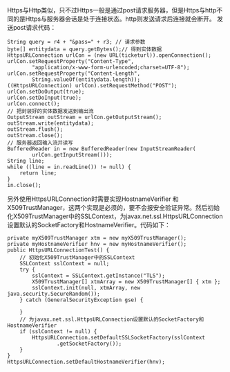 Https与Http类似，只不过Https一般是通过post请求服务器，但是Https与http不同的是Https与服务器会话是处于连接状态。http则发送请求后连接就会断开。
发送post请求代码：
```  
String query = r4 + "&pass=" + r3; // 请求参数
byte[] entitydata = query.getBytes();// 得到实体数据
HttpsURLConnection urlCon = (new URL(ticketurl)).openConnection();
urlCon.setRequestProperty("Content-Type",
		"application/x-www-form-urlencoded;charset=UTF-8");
urlCon.setRequestProperty("Content-Length",
		String.valueOf(entitydata.length));
((HttpsURLConnection) urlCon).setRequestMethod("POST");
urlCon.setDoOutput(true);
urlCon.setDoInput(true);
urlCon.connect();
// 把封装好的实体数据发送到输出流
OutputStream outStream = urlCon.getOutputStream();
outStream.write(entitydata);
outStream.flush();
outStream.close();
// 服务器返回输入流并读写
BufferedReader in = new BufferedReader(new InputStreamReader(
		urlCon.getInputStream()));
String line;
while ((line = in.readLine()) != null) {
	return line;
}
in.close();
```
另外使用HttpsURLConnection时需要实现HostnameVerifier 和 X509TrustManager，这两个实现是必须的，要不会报安全验证异常。然后初始化X509TrustManager中的SSLContext，为javax.net.ssl.HttpsURLConnection设置默认的SocketFactory和HostnameVerifier。代码如下：
```  
private myX509TrustManager xtm = new myX509TrustManager();
private myHostnameVerifier hnv = new myHostnameVerifier();
public HttpsURLConnectionTest() {
	// 初始化X509TrustManager中的SSLContext
	SSLContext sslContext = null;
	try {
		sslContext = SSLContext.getInstance("TLS");
		X509TrustManager[] xtmArray = new X509TrustManager[] { xtm };
		sslContext.init(null, xtmArray, new java.security.SecureRandom());
	} catch (GeneralSecurityException gse) {

	}
	// 为javax.net.ssl.HttpsURLConnection设置默认的SocketFactory和HostnameVerifier
	if (sslContext != null) {
		HttpsURLConnection.setDefaultSSLSocketFactory(sslContext
				.getSocketFactory());
	}
}
HttpsURLConnection.setDefaultHostnameVerifier(hnv);
```